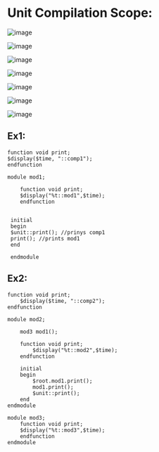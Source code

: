 # Unit Compilation Scope:

![image](https://user-images.githubusercontent.com/98731221/208313245-37d5ca31-4d6e-46e6-94ae-63e31e6a8770.png)

![image](https://user-images.githubusercontent.com/98731221/208313936-77277a0b-5ae1-4332-b506-a2dde5421405.png)

![image](https://user-images.githubusercontent.com/98731221/208338191-1226c975-9d05-4624-8876-f6b7f7cdb496.png)

![image](https://user-images.githubusercontent.com/98731221/208338362-e3ae497f-5bdd-468f-b979-bd20547dbdc4.png)

![image](https://user-images.githubusercontent.com/98731221/208344336-fc7a6568-bb68-47f6-b637-4b9991e1f293.png)

![image](https://user-images.githubusercontent.com/98731221/208344447-3b063b4c-1788-4cea-abbe-bedbb497de19.png)

![image](https://user-images.githubusercontent.com/98731221/208344648-4b6e0caf-c083-4efc-b55e-6f18364c4f9d.png)


## Ex1:

```
function void print;
$display($time, "::comp1");
endfunction

module mod1;

	function void print;
	$display("%t::mod1",$time);
	endfunction
	
	
 initial 
 begin
 $unit::print(); //prinys comp1
 print(); //prints mod1
 end
 
 endmodule
```

## Ex2:
```
function void print;
	$display($time, "::comp2");
endfunction

module mod2;

	mod3 mod1();
	
	function void print;
		$display("%t::mod2",$time);
	endfunction
	
	initial
	begin
		$root.mod1.print();
		mod1.print();
		$unit::print();
	end
endmodule

module mod3;
	function void print;
	$display("%t::mod3",$time);
	endfunction
endmodule
```
